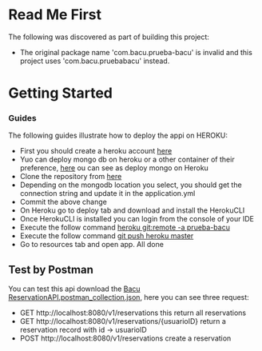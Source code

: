 # Read Me First
The following was discovered as part of building this project:

* The original package name 'com.bacu.prueba-bacu' is invalid and this project uses 'com.bacu.pruebabacu' instead.

# Getting Started

### Guides
The following guides illustrate how to deploy the appi on HEROKU:

* First you should create a heroku account [here](https://id.heroku.com/login)
* Yuo can deploy mongo db on heroku or a other container of their preference, [here](https://www.mongodb.com/developer/products/atlas/use-atlas-on-heroku/) ou can see as deploy mongo on Heroku
* Clone the repository from [here](https://github.com/diego2057/prueba-bacu)
* Depending on the mongodb location you select, you should get the connection string and update it in the application.yml
* Commit the above change
* On Heroku go to deploy tab and download and install the HerokuCLI
* Once HerokuCLI is installed you can login from the console of your IDE
* Execute the follow command [heroku git:remote -a prueba-bacu]()
* Execute the follow command [git push heroku master]()
* Go to resources tab and open app. All done

## Test by Postman

You can test this api download the [Bacu ReservationAPI.postman_collection.json](Bacu%20ReservationAPI.postman_collection.json),
here you can see three request:
* GET http://localhost:8080/v1/reservations this return all reservations
* GET http://localhost:8080/v1/reservations/{usuarioID} return a reservation record with id -> usuarioID
* POST http://localhost:8080/v1/reservations create a reservation 
